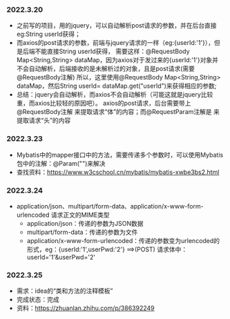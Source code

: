 ### 2022.3.20
- 之前写的项目，用的jquery，可以自动解析post请求的参数，并在后台直接eg:String userId获得；
- 而axios的post请求的参数，前端与jquery请求的一样（eg:{userId:'1'}），但是后端不能直接String userId获得，
  需要这样：@RequestBody Map<String,String> dataMap，因为axios对于发过来的{userId:'1'}对象并不会自动解析，后端接收的是未解析过的对象，且是post请求(需要@RequestBody注解)
  所以，这里使用@RequestBody Map<String,String> dataMap，然后String userId= dataMap.get("userId")来获得相应的参数;
- 总结：jquery会自动解析，而axios不会自动解析（可能这就是jquery比较重，而axios比较轻的原因吧）。
  axios的post请求，后台需要带上@RequestBody注解 来提取请求“体”的内容；而@RequestParam注解是 来提取请求“头”的内容
### 2022.3.23
- Mybatis中的mapper接口中的方法，需要传递多个参数时，可以使用Mybatis包中的注解：@Param("")来解决
- 查找资料：https://www.w3cschool.cn/mybatis/mybatis-xwbe3bs2.html
### 2022.3.24
- application/json、multipart/form-data、application/x-www-form-urlencoded 请求正文的MIME类型
  - application/json：传递的参数为JSON数据
  - multipart/form-data：传递的参数为文件
  - application/x-www-form-urlencoded：传递的参数变为urlencoded的形式，eg：{userId:'1',userPwd:'2'} ==>(POST) 请求体中：userId='1'&userPwd='2'
### 2022.3.25
  - 需求：idea的“类和方法的注释模板”
  - 完成状态：完成
  - 资料：https://zhuanlan.zhihu.com/p/386392249